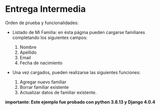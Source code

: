 # Entrega Intermedia

Orden de prueba y funcionalidades:
 - Listado de Mi Familia: en ésta página pueden cargarse familiares completando los siguientes campos:
    1) Nombre
    2) Apellido
    3) Email
    4) Fecha de nacimiento

 - Una vez cargados, pueden realizarse las siguientes funciones:
    1) Agregar nuevo familiar
    2) Borrar familiar existente
    3) Actualizar datos de familiar existente.



**importante: Este ejemplo fue probado con python 3.8.13 y Django 4.0.4**

